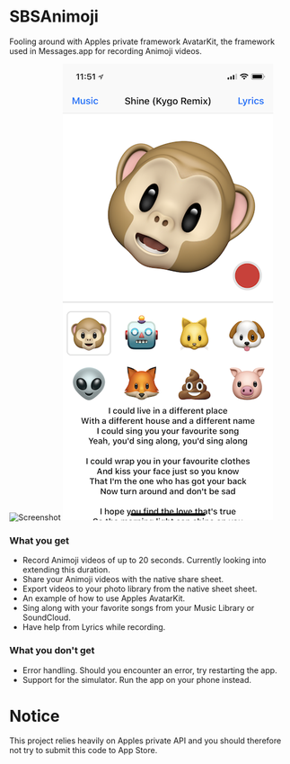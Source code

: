 # SBSAnimoji

Fooling around with Apples private framework AvatarKit, the framework used in Messages.app for recording Animoji videos.

![Screenshot](https://github.com/simonbs/SBSAnimoji/raw/master/screenshot.png)
![Screenshot of Karaoke](https://github.com/SamGabbay/SBSAnimoji/blob/master/karaoke-screenshot.png)

### What you get

- Record Animoji videos of up to 20 seconds. Currently looking into extending this duration.
- Share your Animoji videos with the native share sheet.
- Export videos to your photo library from the native sheet sheet.
- An example of how to use Apples AvatarKit.
- Sing along with your favorite songs from your Music Library or SoundCloud.
- Have help from Lyrics while recording.

### What you don't get

- Error handling. Should you encounter an error, try restarting the app.
- Support for the simulator. Run the app on your phone instead.

# Notice

This project relies heavily on Apples private API and you should therefore not try to submit this code to App Store.
